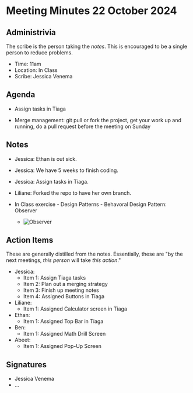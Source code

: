 # Meeting Minutes 22 October 2024

## Administrivia

The scribe is the person taking the _notes_. This is encouraged to be a single person to reduce problems.
* Time: 11am
* Location: In Class
* Scribe: Jessica Venema

## Agenda

* Assign tasks in Tiaga

* Merge management: git pull or fork the project, get your work up and running, do a pull request before the meeting on Sunday

## Notes

* Jessica: Ethan is out sick.
* Jessica: We have 5 weeks to finish coding.
* Jessica: Assign tasks in Tiaga.

* Liliane: Forked the repo to have her own branch.

* In Class exercise - Design Patterns - Behavoral Design Pattern: Observer
  - ![Observer](./ceg-group-project-the_tic_tacs/deliverables/Pics/DesignPatterns.jpg/)

## Action Items

These are generally distilled from the notes. Essentially, these are "by the next meetings, _this person_ will take _this action_."
* Jessica: 
  * Item 1: Assign Tiaga tasks
  * Item 2: Plan out a merging strategy
  * Item 3: Finish up meeting notes
  * Item 4: Assigned Buttons in Tiaga
* Liliane: 
  * Item 1: Assigned Calculator screen in Tiaga
* Ethan: 
  * Item 1: Assigned Top Bar in Tiaga
* Ben: 
  * Item 1: Assigned Math Drill Screen
* Abeet: 
  * Item 1: Assigned Pop-Up Screen

## Signatures

* Jessica Venema
* ...
